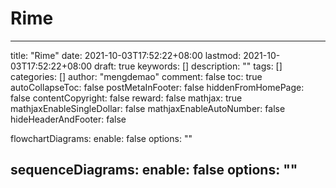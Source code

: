 # Rime

---
title: "Rime"
date: 2021-10-03T17:52:22+08:00
lastmod: 2021-10-03T17:52:22+08:00
draft: true
keywords: []
description: ""
tags: []
categories: []
author: "mengdemao"
comment: false
toc: true
autoCollapseToc: false
postMetaInFooter: false
hiddenFromHomePage: false
contentCopyright: false
reward: false
mathjax: true
mathjaxEnableSingleDollar: false
mathjaxEnableAutoNumber: false
hideHeaderAndFooter: false

flowchartDiagrams:
  enable: false
  options: ""

sequenceDiagrams: 
  enable: false
  options: ""
---
